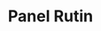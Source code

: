 ---
layout: default
title: Panel Rutin
nav_order: 2
parent: Panel GeoKKP-GIS
has_children: false
---